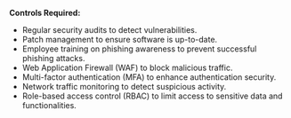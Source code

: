 **Controls Required:**
- Regular security audits to detect vulnerabilities.
- Patch management to ensure software is up-to-date.
- Employee training on phishing awareness to prevent successful phishing attacks.
- Web Application Firewall (WAF) to block malicious traffic.
- Multi-factor authentication (MFA) to enhance authentication security.
- Network traffic monitoring to detect suspicious activity.
- Role-based access control (RBAC) to limit access to sensitive data and functionalities.
